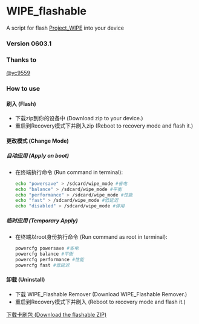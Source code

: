 # WIPE_flashable
A script for flash [Project_WIPE](https://github.com/yc9559/cpufreq-interactive-opt) into your device

### Version 0603.1

### Thanks to
[@yc9559](https://github.com/yc9559)

### How to use
#### 刷入 (Flash)
-   下载zip到你的设备中 
    (Download zip to your device.)
-   重启到Recovery模式下并刷入zip
    (Reboot to recovery mode and flash it.)
#### 更改模式 (Change Mode)
##### 自动应用 (Apply on boot)
-   在终端执行命令
	(Run command in terminal):
	```bash
	echo "powersave" > /sdcard/wipe_mode #省电
	echo "balance" > /sdcard/wipe_mode #平衡
	echo "performance" > /sdcard/wipe_mode #性能
	echo "fast" > /sdcard/wipe_mode #低延迟
	echo "disabled" > /sdcard/wipe_mode #停用
	```

##### 临时应用 (Temporary Apply)
-   在终端以root身份执行命令
    (Run command as root in terminal): 
    ```bash
	powercfg powersave #省电
	powercfg balance #平衡
	powercfg performance #性能
	powercfg fast #低延迟
    ```

#### 卸载 (Uninstall)
-	下载 WIPE_Flashable Remover
	(Download WIPE_Flashable Remover.)
-   重启到Recovery模式下并刷入
    (Reboot to recovery mode and flash it.)

[下载卡刷包 (Download the flashable ZIP)](https://github.com/cjybyjk/WIPE_flashable/releases)
